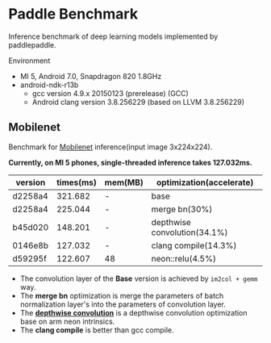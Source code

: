# Paddle Benchmark
Inference benchmark of deep learning models implemented by paddlepaddle.

Environment
- MI 5, Android 7.0, Snapdragon 820 1.8GHz
- android-ndk-r13b
  - gcc version 4.9.x 20150123 (prerelease) (GCC)
  - Android clang version 3.8.256229  (based on LLVM 3.8.256229)

## Mobilenet
Benchmark for [Mobilenet](https://github.com/PaddlePaddle/Mobile/tree/master/flowers102/mobilenet) inference(input image 3x224x224).

**Currently, on MI 5 phones, single-threaded inference takes 127.032ms.**

| version | times(ms) | mem(MB) |optimization(accelerate) |
|---------|-----------|------------|--------------|
| d2258a4 | 321.682 | - | base |
| d2258a4 | 225.044 | - | merge bn(30%) |
| b45d020 | 148.201 | - | depthwise convolution(34.1%) |
| 0146e8b | 127.032 | - | clang compile(14.3%) |
| d59295f | 122.607 | 48 | neon::relu(4.5%) |

- The convolution layer of the **Base** version is achieved by `im2col + gemm` way.
- The **merge bn** optimization is merge the parameters of batch normalization layer's into the parameters of convolution layer.
- The [**depthwise convolution**](https://github.com/PaddlePaddle/Paddle/pull/3718) is a depthwise convolution optimization base on arm neon intrinsics.
- The **clang compile** is better than gcc compile.
